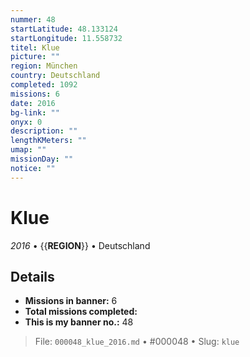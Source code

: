```yaml
---
nummer: 48
startLatitude: 48.133124
startLongitude: 11.558732
titel: Klue
picture: ""
region: München
country: Deutschland
completed: 1092
missions: 6
date: 2016
bg-link: ""
onyx: 0
description: ""
lengthKMeters: ""
umap: ""
missionDay: ""
notice: ""
---
```

# Klue

*2016* • {{__REGION__}} • Deutschland





## Details

- **Missions in banner:** 6
- **Total missions completed:** 
- **This is my banner no.:** 48






> File: `000048_klue_2016.md` • #000048 • Slug: `klue`
